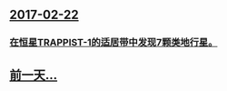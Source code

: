 ## [2017-02-22](/zh/news/2017/02/22/index.md)

### [在恒星TRAPPIST-1的适居带中发现7颗类地行星。 ](/zh/news/2017/02/22/在恒星TRAPPIST-1的适居带中发现7颗类地行星.md)
## [前一天...](/zh/news/2017/02/21/index.md)

